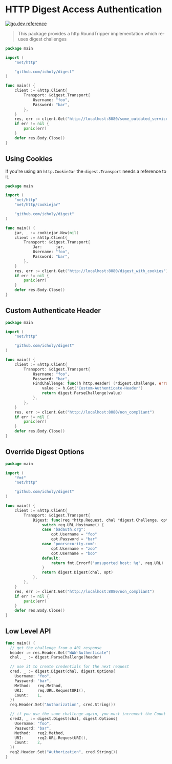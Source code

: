 # HTTP Digest Access Authentication

[![go.dev reference](https://img.shields.io/badge/go.dev-reference-007d9c?logo=go&logoColor=white&style=flat-square)](https://pkg.go.dev/github.com/icholy/digest)

> This package provides a http.RoundTripper implementation which re-uses digest challenges

``` go
package main

import (
	"net/http"

	"github.com/icholy/digest"
)

func main() {
	client := &http.Client{
		Transport: &digest.Transport{
			Username: "foo",
			Password: "bar",
		},
	}
	res, err := client.Get("http://localhost:8080/some_outdated_service")
	if err != nil {
		panic(err)
	}
	defer res.Body.Close()
}
```

## Using Cookies

If you're using an `http.CookieJar` the `digest.Transport` needs a reference to it.

``` go
package main

import (
	"net/http"
	"net/http/cookiejar"

	"github.com/icholy/digest"
)

func main() {
	jar, _ := cookiejar.New(nil)
	client := &http.Client{
		Transport: &digest.Transport{
			Jar:      jar,
			Username: "foo",
			Password: "bar",
		},
	}
	res, err := client.Get("http://localhost:8080/digest_with_cookies")
	if err != nil {
		panic(err)
	}
	defer res.Body.Close()
}
```

## Custom Authenticate Header

``` go
package main

import (
	"net/http"

	"github.com/icholy/digest"
)

func main() {
	client := &http.Client{
		Transport: &digest.Transport{
			Username: "foo",
			Password: "bar",
			FindChallenge: func(h http.Header) (*digest.Challenge, error) {
				value := h.Get("Custom-Authenticate-Header")
				return digest.ParseChallenge(value)
			},
		},
	}
	res, err := client.Get("http://localhost:8080/non_compliant")
	if err != nil {
		panic(err)
	}
	defer res.Body.Close()
}
```

## Override Digest Options

``` go
package main

import (
	"fmt"
	"net/http"

	"github.com/icholy/digest"
)

func main() {
	client := &http.Client{
		Transport: &digest.Transport{
			Digest: func(req *http.Request, chal *digest.Challenge, opt digest.Options) (*digest.Credentials, error) {
				switch req.URL.Hostname() {
				case "badauth.org":
					opt.Username = "foo"
					opt.Password = "bar"
				case "poorsecurity.com":
					opt.Username = "zoo"
					opt.Username = "boo"
				default:
					return fmt.Errorf("unsuported host: %q", req.URL)
				}
				return digest.Digest(chal, opt)
			},
		},
	}
	res, err := client.Get("http://localhost:8080/non_compliant")
	if err != nil {
		panic(err)
	}
	defer res.Body.Close()
}
```


## Low Level API

``` go
func main() {
  // get the challenge from a 401 response
  header := res.Header.Get("WWW-Authenticate")
  chal, _ := digest.ParseChallenge(header)

  // use it to create credentials for the next request
  cred, _ := digest.Digest(chal, digest.Options{
    Username: "foo",
    Password: "bar",
    Method:   req.Method,
    URI:      req.URL.RequestURI(),
    Count:    1,
  })
  req.Header.Set("Authorization", cred.String())

  // if you use the same challenge again, you must increment the Count
  cred2, _ := digest.Digest(chal, digest.Options{
    Username: "foo",
    Password: "bar",
    Method:   req2.Method,
    URI:      req2.URL.RequestURI(),
    Count:    2,
  })
  req2.Header.Set("Authorization", cred.String())
}
```
